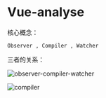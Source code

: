 # Vue-analyse

核心概念：

    Observer , Compiler , Watcher
    
三者的关系：

    
![observer-compiler-watcher](https://user-images.githubusercontent.com/745181/31817046-260acf22-b558-11e7-8dc6-9e4428577a61.png)

![compiler](https://user-images.githubusercontent.com/745181/31817048-27580dcc-b558-11e7-9624-b361abd8ec72.png)
